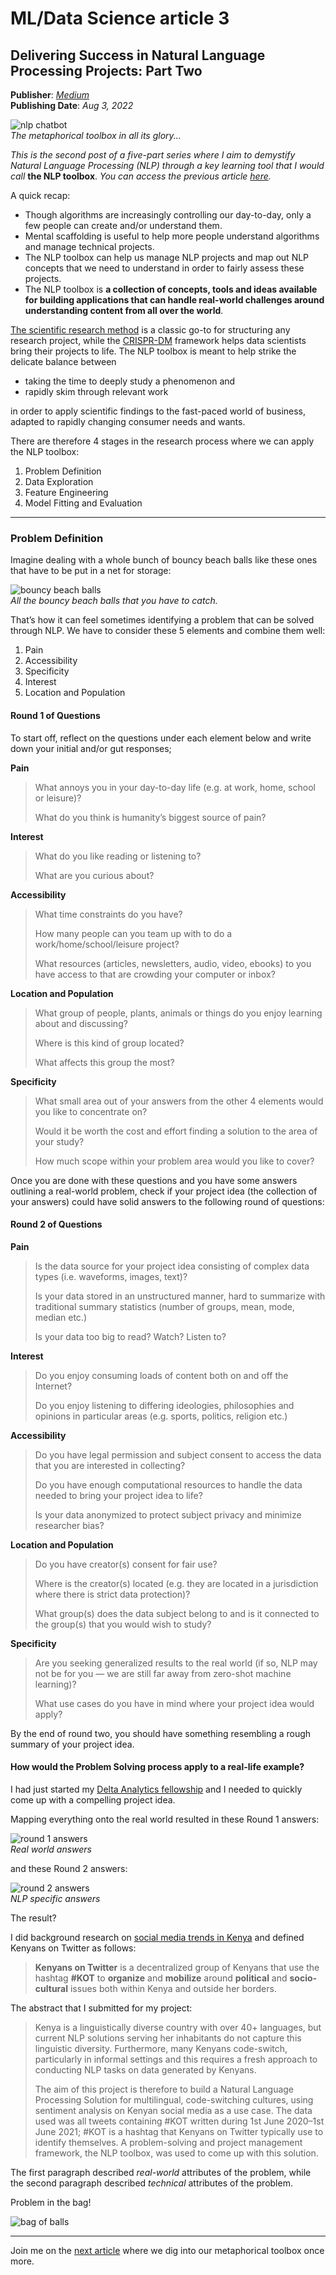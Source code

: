 # ML/Data Science article 3

## Delivering Success in Natural Language Processing Projects: Part Two

**Publisher**: [*Medium*](https://medium.com/@ceethinwa/delivering-success-in-natural-language-processing-projects-part-two-897e616bc8e2) <br>
**Publishing Date**: *Aug 3, 2022*

![nlp chatbot](../images/nlp-toolbox.svg) <br>
*The metaphorical toolbox in all its glory...*

*This is the second post of a five-part series where I aim to demystify Natural Language Processing (NLP) through a key 
learning tool that I would call* **the NLP toolbox**. *You can access the previous article
[here](https://medium.com/@ceethinwa/delivering-success-in-natural-language-processing-projects-part-one-40c4775cf6a9).*

A quick recap:

* Though algorithms are increasingly controlling our day-to-day, only a few people can create and/or understand them.
* Mental scaffolding is useful to help more people understand algorithms and manage technical projects.
* The NLP toolbox can help us manage NLP projects and map out NLP concepts that we need to understand in order to fairly assess these projects.
* The NLP toolbox is **a collection of concepts, tools and ideas available for building applications that can handle real-world challenges around understanding content from all over the world**.

[The scientific research method](https://uedufy.com/the-scientific-method-definition-steps-role-in-research/) is a classic
go-to for structuring any research project, while the [CRISPR-DM](https://www.datasciencecentral.com/crisp-dm-a-standard-methodology-to-ensure-a-good-outcome/)
framework helps data scientists bring their projects to life. The NLP toolbox is meant to help strike the delicate balance between

* taking the time to deeply study a phenomenon and
* rapidly skim through relevant work

in order to apply scientific findings to the fast-paced world of business, adapted to rapidly changing consumer needs and wants.

There are therefore 4 stages in the research process where we can apply the NLP toolbox:

1. Problem Definition
2. Data Exploration
3. Feature Engineering
4. Model Fitting and Evaluation

****

### Problem Definition

Imagine dealing with a whole bunch of bouncy beach balls like these ones that have to be put in a net for storage:

![bouncy beach balls](../images/beach-balls.svg)<br>
*All the bouncy beach balls that you have to catch.*

That’s how it can feel sometimes identifying a problem that can be solved through NLP. We have to consider these 5 elements and combine them well:

1. Pain
2. Accessibility
3. Specificity
4. Interest
5. Location and Population

#### Round 1 of Questions

To start off, reflect on the questions under each element below and write down your initial and/or gut responses;

**Pain**

> What annoys you in your day-to-day life (e.g. at work, home, school or leisure)?
> 
> What do you think is humanity’s biggest source of pain?

**Interest**

> What do you like reading or listening to?
> 
> What are you curious about?

**Accessibility**

> What time constraints do you have?
> 
> How many people can you team up with to do a work/home/school/leisure project?
> 
> What resources (articles, newsletters, audio, video, ebooks) to you have access to that are crowding your computer or inbox?

**Location and Population**

> What group of people, plants, animals or things do you enjoy learning about and discussing?
> 
> Where is this kind of group located?
> 
> What affects this group the most?

**Specificity**

> What small area out of your answers from the other 4 elements would you like to concentrate on?
> 
> Would it be worth the cost and effort finding a solution to the area of your study?
> 
> How much scope within your problem area would you like to cover?

Once you are done with these questions and you have some answers outlining a real-world problem, check if your project
idea (the collection of your answers) could have solid answers to the following round of questions:

#### Round 2 of Questions

**Pain**

> Is the data source for your project idea consisting of complex data types (i.e. waveforms, images, text)?
> 
> Is your data stored in an unstructured manner, hard to summarize with traditional summary statistics (number of groups, mean, mode, median etc.)
> 
> Is your data too big to read? Watch? Listen to?

**Interest**

> Do you enjoy consuming loads of content both on and off the Internet?
> 
> Do you enjoy listening to differing ideologies, philosophies and opinions in particular areas (e.g. sports, politics, religion etc.)

**Accessibility**

> Do you have legal permission and subject consent to access the data that you are interested in collecting?
> 
> Do you have enough computational resources to handle the data needed to bring your project idea to life?
> 
> Is your data anonymized to protect subject privacy and minimize researcher bias?

**Location and Population**

> Do you have creator(s) consent for fair use?
> 
> Where is the creator(s) located (e.g. they are located in a jurisdiction where there is strict data protection)?
> 
> What group(s) does the data subject belong to and is it connected to the group(s) that you would wish to study?

**Specificity**

> Are you seeking generalized results to the real world (if so, NLP may not be for you — we are still far away from zero-shot machine learning)?
> 
> What use cases do you have in mind where your project idea would apply?

By the end of round two, you should have something resembling a rough summary of your project idea.

#### How would the Problem Solving process apply to a real-life example?

I had just started my [Delta Analytics fellowship](http://www.deltanalytics.org/global-teaching-fellows.html) and I needed
to quickly come up with a compelling project idea.

Mapping everything onto the real world resulted in these Round 1 answers:

![round 1 answers](../images/answers1.png)<br>
*Real world answers*

and these Round 2 answers:

![round 2 answers](../images/answers2.png)<br>
*NLP specific answers*

The result?

I did background research on [social media trends in Kenya](http://www.usiu.ac.ke/assets/file/b8243945-usiu-africa-kenya-social-media-lansc.pdf)
and defined Kenyans on Twitter as follows:

> **Kenyans on Twitter** is a decentralized group of Kenyans that use the hashtag **#KOT** to **organize** and **mobilize**
> around **political** and **socio-cultural** issues both within Kenya and outside her borders.

The abstract that I submitted for my project:

> Kenya is a linguistically diverse country with over 40+ languages, but current NLP solutions serving her inhabitants
> do not capture this linguistic diversity. Furthermore, many Kenyans code-switch, particularly in informal settings and
> this requires a fresh approach to conducting NLP tasks on data generated by Kenyans.
> 
> The aim of this project is therefore to build a Natural Language Processing Solution for multilingual, code-switching
> cultures, using sentiment analysis on Kenyan social media as a use case. The data used was all tweets containing #KOT
> written during 1st June 2020–1st June 2021; #KOT is a hashtag that Kenyans on Twitter typically use to identify
> themselves. A problem-solving and project management framework, the NLP toolbox, was used to come up with this solution.

The first paragraph described *real-world* attributes of the problem, while the second paragraph described *technical*
attributes of the problem.

Problem in the bag!

![bag of balls](../images/bag-of-balls.svg)

****

Join me on the [next article](https://medium.com/@ceethinwa/delivering-success-in-natural-language-processing-projects-part-three-79e6e604ddf9) where we dig into our metaphorical toolbox once more.
